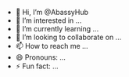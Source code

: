 - 👋 Hi, I’m @AbassyHub
- 👀 I’m interested in ...
- 🌱 I’m currently learning ...
- 💞️ I’m looking to collaborate on ...
- 📫 How to reach me ...
- 😄 Pronouns: ...
- ⚡ Fun fact: ...

<!---
AbassyHub/AbassyHub is a ✨ special ✨ repository because its `README.md` (this file) appears on your GitHub profile.
You can click the Preview link to take a look at your changes.
--->
